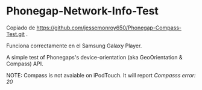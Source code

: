 # Phonegap-Network-Info-Test
Copiado de https://github.com/jessemonroy650/Phonegap-Compass-Test.git .

Funciona correctamente en el Samsung Galaxy Player.

A simple test of Phonegaps's device-orientation (aka GeoOrientation & Compass) API.

NOTE: Compass is not avaiable on iPodTouch. It will report *Compasss error: 20*
